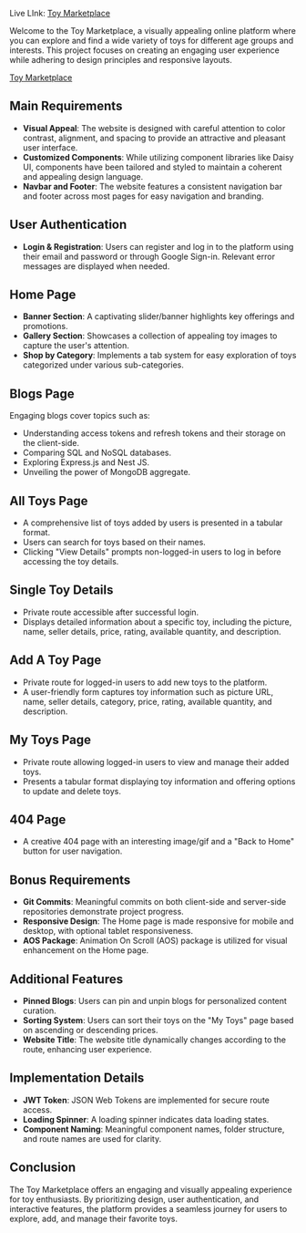 Live LInk: [Toy Marketplace](https://toy-marketplace-38df9.web.app/)

Welcome to the Toy Marketplace, a visually appealing online platform where you can explore and find a wide variety of toys for different age groups and interests. This project focuses on creating an engaging user experience while adhering to design principles and responsive layouts.

[Toy Marketplace](https://toy-marketplace-38df9.web.app/)

## Main Requirements

- **Visual Appeal**: The website is designed with careful attention to color contrast, alignment, and spacing to provide an attractive and pleasant user interface.
- **Customized Components**: While utilizing component libraries like Daisy UI, components have been tailored and styled to maintain a coherent and appealing design language.
- **Navbar and Footer**: The website features a consistent navigation bar and footer across most pages for easy navigation and branding.

## User Authentication

- **Login & Registration**: Users can register and log in to the platform using their email and password or through Google Sign-in. Relevant error messages are displayed when needed.

## Home Page

- **Banner Section**: A captivating slider/banner highlights key offerings and promotions.
- **Gallery Section**: Showcases a collection of appealing toy images to capture the user's attention.
- **Shop by Category**: Implements a tab system for easy exploration of toys categorized under various sub-categories.

## Blogs Page

Engaging blogs cover topics such as:

- Understanding access tokens and refresh tokens and their storage on the client-side.
- Comparing SQL and NoSQL databases.
- Exploring Express.js and Nest JS.
- Unveiling the power of MongoDB aggregate.

## All Toys Page

- A comprehensive list of toys added by users is presented in a tabular format.
- Users can search for toys based on their names.
- Clicking "View Details" prompts non-logged-in users to log in before accessing the toy details.

## Single Toy Details

- Private route accessible after successful login.
- Displays detailed information about a specific toy, including the picture, name, seller details, price, rating, available quantity, and description.

## Add A Toy Page

- Private route for logged-in users to add new toys to the platform.
- A user-friendly form captures toy information such as picture URL, name, seller details, category, price, rating, available quantity, and description.

## My Toys Page

- Private route allowing logged-in users to view and manage their added toys.
- Presents a tabular format displaying toy information and offering options to update and delete toys.

## 404 Page

- A creative 404 page with an interesting image/gif and a "Back to Home" button for user navigation.

## Bonus Requirements

- **Git Commits**: Meaningful commits on both client-side and server-side repositories demonstrate project progress.
- **Responsive Design**: The Home page is made responsive for mobile and desktop, with optional tablet responsiveness.
- **AOS Package**: Animation On Scroll (AOS) package is utilized for visual enhancement on the Home page.

## Additional Features

- **Pinned Blogs**: Users can pin and unpin blogs for personalized content curation.
- **Sorting System**: Users can sort their toys on the "My Toys" page based on ascending or descending prices.
- **Website Title**: The website title dynamically changes according to the route, enhancing user experience.

## Implementation Details

- **JWT Token**: JSON Web Tokens are implemented for secure route access.
- **Loading Spinner**: A loading spinner indicates data loading states.
- **Component Naming**: Meaningful component names, folder structure, and route names are used for clarity.

## Conclusion

The Toy Marketplace offers an engaging and visually appealing experience for toy enthusiasts. By prioritizing design, user authentication, and interactive features, the platform provides a seamless journey for users to explore, add, and manage their favorite toys.
